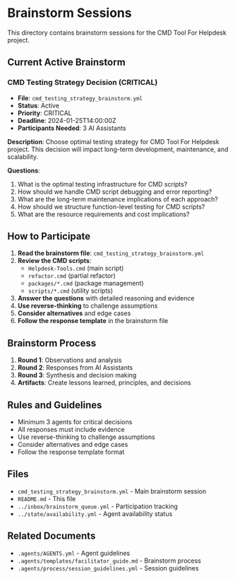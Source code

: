 # Brainstorm Sessions

This directory contains brainstorm sessions for the CMD Tool For Helpdesk project.

## Current Active Brainstorm

### CMD Testing Strategy Decision (CRITICAL)
- **File**: `cmd_testing_strategy_brainstorm.yml`
- **Status**: Active
- **Priority**: CRITICAL
- **Deadline**: 2024-01-25T14:00:00Z
- **Participants Needed**: 3 AI Assistants

**Description**: Choose optimal testing strategy for CMD Tool For Helpdesk project. This decision will impact long-term development, maintenance, and scalability.

**Questions**:
1. What is the optimal testing infrastructure for CMD scripts?
2. How should we handle CMD script debugging and error reporting?
3. What are the long-term maintenance implications of each approach?
4. How should we structure function-level testing for CMD scripts?
5. What are the resource requirements and cost implications?

## How to Participate

1. **Read the brainstorm file**: `cmd_testing_strategy_brainstorm.yml`
2. **Review the CMD scripts**:
   - `Helpdesk-Tools.cmd` (main script)
   - `refactor.cmd` (partial refactor)
   - `packages/*.cmd` (package management)
   - `scripts/*.cmd` (utility scripts)
3. **Answer the questions** with detailed reasoning and evidence
4. **Use reverse-thinking** to challenge assumptions
5. **Consider alternatives** and edge cases
6. **Follow the response template** in the brainstorm file

## Brainstorm Process

1. **Round 1**: Observations and analysis
2. **Round 2**: Responses from AI Assistants
3. **Round 3**: Synthesis and decision making
4. **Artifacts**: Create lessons learned, principles, and decisions

## Rules and Guidelines

- Minimum 3 agents for critical decisions
- All responses must include evidence
- Use reverse-thinking to challenge assumptions
- Consider alternatives and edge cases
- Follow the response template format

## Files

- `cmd_testing_strategy_brainstorm.yml` - Main brainstorm session
- `README.md` - This file
- `../inbox/brainstorm_queue.yml` - Participation tracking
- `../state/availability.yml` - Agent availability status

## Related Documents

- `.agents/AGENTS.yml` - Agent guidelines
- `.agents/templates/facilitator_guide.md` - Brainstorm process
- `.agents/process/session_guidelines.yml` - Session guidelines